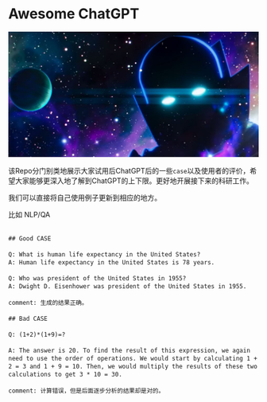 # Awesome ChatGPT

![figure](awesome.png)

该Repo分门别类地展示大家试用后ChatGPT后的一些`case`以及使用者的评价，希望大家能够更深入地了解到ChatGPT的上下限。更好地开展接下来的科研工作。

我们可以直接将自己使用例子更新到相应的地方。

比如 NLP/QA
```

## Good CASE

Q: What is human life expectancy in the United States?
A: Human life expectancy in the United States is 78 years.

Q: Who was president of the United States in 1955?
A: Dwight D. Eisenhower was president of the United States in 1955.

comment: 生成的结果正确。

## Bad CASE

Q: (1+2)*(1+9)=?

A: The answer is 20. To find the result of this expression, we again need to use the order of operations. We would start by calculating 1 + 2 = 3 and 1 + 9 = 10. Then, we would multiply the results of these two calculations to get 3 * 10 = 30.

comment: 计算错误，但是后面逐步分析的结果却是对的。

```